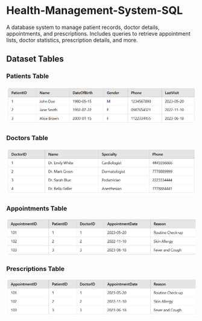 # Health-Management-System-SQL
A database system to manage patient records, doctor details, appointments, and prescriptions. Includes queries to retrieve appointment lists, doctor statistics, prescription details, and more.
## Dataset Tables

### Patients Table
![Patients Table](Patients.png)

### Doctors Table
![Doctors Table](Doctors.png)

### Appointments Table
![Appointments Table](Appointments.png)

### Prescriptions Table
![Prescriptions Table](Prescriptions.png)
